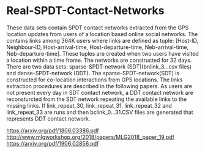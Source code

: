 # Real-SPDT-Contact-Networks
These data sets contain  SPDT contact networks extracted from the GPS location updates from users of a location based online social networks. The contains links among 364K users where links are defined as tuple: [Host-ID, Neighbour-ID, Host-arrival-time, Host-departure-time, Neb-arrival-time, Neb-departure-time]. These tuples are created when two users have visited a location within a time frame. The networks are constructed for 32 days. There are two data sets: sparse-SPDT-network (SDT)(bnlink_3...csv files) and dense-SPDT-network (DDT). The sparse-SPDT-network(SDT) is constructed for co-location interactions from GPS locations. The links extraction procedures are described in the following papers. As users are not present every day in SDT contact network, a DDT contact network are reconsturcted from the SDT network repeating the available links to the missing links. If link_repeat_30, link_repeat_31, link_repeat_32 and link_repeat_33 are runs and then bclink_0...31.CSV files are generated that represents DDT contact network.

https://arxiv.org/pdf/1806.03386.pdf
http://www.mlgworkshop.org/2018/papers/MLG2018_paper_19.pdf
https://arxiv.org/pdf/1906.02856.pdf
